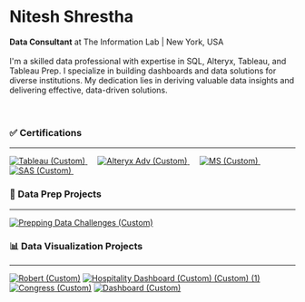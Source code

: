 # Nitesh Shrestha
**Data Consultant** at The Information Lab | New York, USA  
<br>
I'm a skilled data professional with expertise in SQL, Alteryx, Tableau, and Tableau Prep. I specialize in building dashboards and data solutions for diverse institutions. My dedication lies in deriving valuable data insights and delivering effective, data-driven solutions.  
<br>
<br>

### ✅ Certifications
-----------
[![Tableau (Custom)](https://github.com/shresnit/shresnit/assets/100710335/833c0ca9-8cc2-441e-9878-5e3b2b72754b)
](https://www.credly.com/badges/cf5fab36-1fe2-438a-a6e3-40f28abb4e73/public_url) &emsp;
[![Alteryx Adv (Custom)](https://github.com/shresnit/shresnit/assets/100710335/7533ee45-077a-40de-87d5-5df6cc344f6f)
](https://www.credly.com/badges/fee01b76-ae9b-40a6-a03a-a01a87771bd0/public_url) &emsp;
[![MS (Custom)](https://github.com/shresnit/shresnit/assets/100710335/e30dd5aa-a454-4c68-8ca7-6be671128483)
](https://www.credly.com/badges/a1b6a61f-8ef4-4342-bbc6-b9ca78a14912/public_url) &emsp;
[![SAS (Custom)](https://github.com/shresnit/shresnit/assets/100710335/e35d9062-883f-454a-8224-2f1c479a5fc9)
](https://www.credly.com/badges/4d163dd8-1750-459f-a3fc-708e41f5532f/public_url) &emsp;


### 🔢 Data Prep Projects
----------
[![Prepping Data Challenges (Custom)](https://github.com/shresnit/shresnit/assets/100710335/ff4d227b-5f07-4e85-b896-890a8f0638b7)
](https://github.com/shresnit/Data-Prep-in-SQL)
<br>

### 📊 Data Visualization Projects
----------

[![Robert (Custom)](https://github.com/shresnit/shresnit/assets/100710335/3b9b710b-0a4b-4ce7-a5d8-a329c35335d7)](https://public.tableau.com/app/profile/nitesh.shresthaa/viz/RobertDowneyJr__17050878656500/RobertDownyJr)
[![Hospitality Dashboard (Custom) (Custom) (1)](https://github.com/shresnit/shresnit/assets/100710335/e5b5cf8e-d108-4667-9b4c-df4765116178)](https://public.tableau.com/app/profile/nitesh.shresthaa/viz/HospitalityDashboard1_16912742917150/HospitalityDashboard)
[![Congress (Custom)](https://github.com/shresnit/shresnit/assets/100710335/f82c1a75-219b-435d-b7ec-75c17fd680d8)](https://public.tableau.com/app/profile/nitesh.shresthaa/viz/DSFinalwithcleaning/FinalDashboard)
[![Dashboard (Custom)](https://github.com/shresnit/shresnit/assets/100710335/86e03ad8-2773-43c7-9fa7-9fb3ceb34ced)](https://public.tableau.com/app/profile/nitesh.shresthaa/viz/GoogleAnalyticsDashboard_16795261445950/Dashboard)

<br>










<!---
shresnit/shresnit is a ✨ special ✨ repository because its `README.md` (this file) appears on your GitHub profile.
You can click the Preview link to take a look at your changes.
--->
